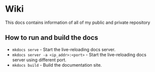 # Wiki
This docs contains information of all of my public and private repository



## How to run and build the docs

* `mkdocs serve` - Start the live-reloading docs server.
* `mkdocs server -a <ip_addr>:<port>` - Start the live-reloading docs server using different port.
* `mkdocs build` - Build the documentation site.
